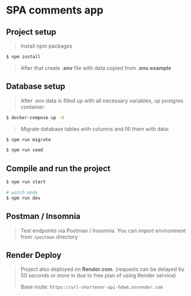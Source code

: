 # SPA comments app

## Project setup

> Install npm packages

```bash
$ npm install
```

> After that create **.env** file with data copied from **.env.example**

## Database setup

> After .env data is filled up with all necessary variables, up postgres container:

```bash
$ docker-compose up -d
```

> Migrate database tables with columns and fill them with data:

```bash
$ npm run migrate
```

```bash
$ npm run seed
```

## Compile and run the project

```bash
$ npm run start
```

```bash
# watch mode
$ npm run dev
```

## Postman / Insomnia

> Test endpoints via Postman / Insomnia. You can import environment from `/postman` directory

## Render Deploy

> Project also deployed on **Render.com**. (requests can be delayed by 50 seconds or more in due to free plan of using Render service)
>
> Base route: `https://url-shortener-api-hdwm.onrender.com`
